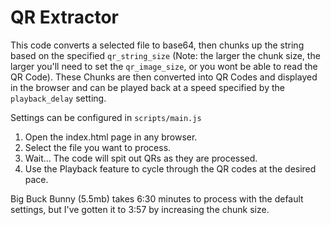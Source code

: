 # QR Extractor
This code converts a selected file to base64, then chunks up the string based on the specified `qr_string_size` (Note: the larger the chunk size, the larger you'll need to set the `qr_image_size`, or you wont be able to read the QR Code).  These Chunks are then converted into QR Codes and displayed in the browser and can be played back at a speed specified by the `playback_delay` setting.

Settings can be configured in `scripts/main.js`
1. Open the index.html page in any browser.
2. Select the file you want to process.
3. Wait...  The code will spit out QRs as they are processed. 
4. Use the Playback feature to cycle through the QR codes at the desired pace.

Big Buck Bunny (5.5mb) takes 6:30 minutes to process with the default settings, but I've gotten it to 3:57 by increasing the chunk size.
